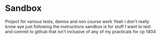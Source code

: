 # Sandbox
Project for various tests, demos and non course work
Yeah i don't really know aye just following the instructions 
sandbox is for stuff I want to test and commit to github that isn't inclusive of any of my practicals for cp 1404
